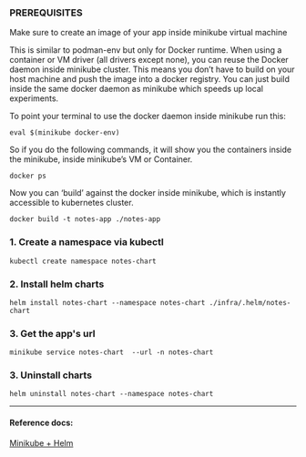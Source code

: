 ### PREREQUISITES
Make sure to create an image of your app inside minikube virtual machine

This is similar to podman-env but only for Docker runtime. When using a container or VM driver (all drivers except none), you can reuse the Docker daemon inside minikube cluster. This means you don’t have to build on your host machine and push the image into a docker registry. You can just build inside the same docker daemon as minikube which speeds up local experiments.

To point your terminal to use the docker daemon inside minikube run this:

`eval $(minikube docker-env)`

So if you do the following commands, it will show you the containers inside the minikube, inside minikube’s VM or Container.

`docker ps`

Now you can ‘build’ against the docker inside minikube, which is instantly accessible to kubernetes cluster.

`docker build -t notes-app ./notes-app`



### 1. Create a namespace via kubectl

`kubectl create namespace notes-chart`

### 2. Install helm charts

`helm install notes-chart --namespace notes-chart ./infra/.helm/notes-chart`

### 3. Get the app's url 

`minikube service notes-chart  --url -n notes-chart` 


### 3. Uninstall charts

`helm uninstall notes-chart --namespace notes-chart`


---
#### Reference docs: 

[Minikube + Helm](https://siweheee.medium.com/deploy-your-programs-onto-minikube-with-docker-and-helm-a68097e8d545)